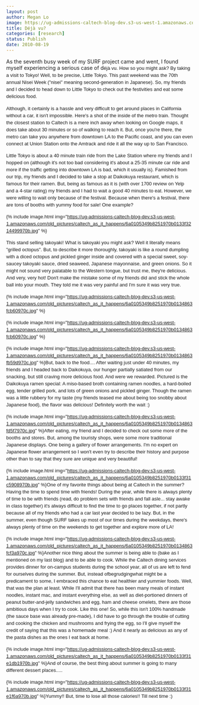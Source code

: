 ```yaml
---
layout: post
author: Megan Lo
image: https://ug-admissions-caltech-blog-dev.s3-us-west-1.amazonaws.com/old_pictures/caltech_as_it_happens/6a0105349b8251970b0134863fb11d970c.jpg
title: Déjà vu?
categories: [research]
status: Publish
date: 2010-08-19
---
```



As the seventh busy week of my SURF project came and went, I found myself experiencing a serious case of d<span style="font-family: sans-serif; font-size: 13px; line-height: 19px;">éjà vu. How so you might ask? By taking a visit to Tokyo! Well, to be precise, Little Tokyo. This past weekend was the 70th annual Nisei Week ("nisei" meaning second-generation in Japanese). So, my friends and I decided to head down to Little Tokyo to check out the festivities and eat some delicious food.

<span style="font-family: sans-serif; font-size: 13px; line-height: 19px;">

<span style="font-family: sans-serif; font-size: 13px; line-height: 19px;">Although, it certainly is a hassle and very difficult to get around places in California without a car, it isn't impossible. Here's a shot of the inside of the metro train. Thought the closest station to Caltech is a mere inch away when looking on Google maps, it does take about 30 minutes or so of walking to reach it. But, once you're there, the metro can take you anywhere from downtown LA to the Pacific coast, and you can even connect at Union Station onto the Amtrack and ride it all the way up to San Francisco.

<span style="font-family: sans-serif; font-size: 13px; line-height: 19px;"><span style="font-family: 'Trebuchet MS',Verdana,sans-serif; line-height: 15px; font-size: small;">
<p style="margin: 11px 0px;"><span style="font-family: sans-serif; font-size: 13px; line-height: 19px;">Little Tokyo is about a 40 minute train ride from the Lake Station where my friends and I hopped on (although it's not too bad considering it's about a 25-35 minute car ride and more if the traffic getting into downtown LA is bad, which it usually is). Famished from our trip, my friends and I decided to take a stop at Daikokuya restaurant, which is famous for their ramen. But, being as famous as it is (with over 1700 review on Yelp and a 4-star rating) my friends and I had to wait a good 40 minutes to eat. However, we were willing to wait only because of the festival. Because when there's a festival, there are tons of booths with yummy food for sale! One example?
<p style="margin: 11px 0px;"><font face="sans-serif"><span style="line-height: 19px;">


{% include image.html img="https://ug-admissions-caltech-blog-dev.s3-us-west-1.amazonaws.com/old_pictures/caltech_as_it_happens/6a0105349b8251970b0133f3214499970b.jpg" %}<p style="margin: 11px 0px;"><span style="font-family: sans-serif;"><span style="line-height: 19px;"><span style="font-family: sans-serif; line-height: 19px;">T<span style="font-family: sans-serif; line-height: 19px; font-size: 13px;">his stand selling takoyaki! What is takoyaki you might ask? Well it literally means "grilled octopus". But, to describe it more thoroughly, takoyaki is like a round dumpling with a diced octopus and pickled ginger inside and covered with a special sweet, soy-saucey takoyaki sauce, dried seaweed, Japanese mayonnaise, and green onions. So it might not sound very palatable to the Western tongue, but trust me, they're delicious. And very, very hot! Don't make the mistake some of my friends did and stick the whole ball into your mouth. They told me it was very painful and I'm sure it was very true.

<p style="margin: 11px 0px;"><span style="font-family: sans-serif; line-height: 19px; font-size: 13px;">


{% include image.html img="https://ug-admissions-caltech-blog-dev.s3-us-west-1.amazonaws.com/old_pictures/caltech_as_it_happens/6a0105349b8251970b0134863fcb60970c.jpg" %}

{% include image.html img="https://ug-admissions-caltech-blog-dev.s3-us-west-1.amazonaws.com/old_pictures/caltech_as_it_happens/6a0105349b8251970b0134863fcb60970c.jpg" %}
<span style="font-family: sans-serif; font-size: 13px; line-height: 19px;">


{% include image.html img="https://ug-admissions-caltech-blog-dev.s3-us-west-1.amazonaws.com/old_pictures/caltech_as_it_happens/6a0105349b8251970b0134863fb59d970c.jpg" %}But, back to the food.... After waiting just under 40 minutes, my friends and I headed back to Daikokuya, our hunger partially satiated from our snacking, but still craving more delicious food. And were we rewarded. Pictured is the Daikokuya ramen special: A miso-based broth containing ramen noodles, a hard-boiled egg, tender grilled pork, and lots of green onions and pickled ginger. Though the ramen was a little rubbery for my taste (my friends teased me about being too snobby about Japanese food), the flavor was delicious! Definitely worth the wait :)

{% include image.html img="https://ug-admissions-caltech-blog-dev.s3-us-west-1.amazonaws.com/old_pictures/caltech_as_it_happens/6a0105349b8251970b0134863fd5f7970c.jpg" %}After eating, my friend and I decided to check out some more of the booths and stores. But, among the touristy shops, were some more traditional Japanese displays. One being a gallery of flower arrangements. I'm no expert on Japanese flower arrangement so I won't even try to describe their history and purpose other than to say that they sure are unique and very beautiful!

{% include image.html img="https://ug-admissions-caltech-blog-dev.s3-us-west-1.amazonaws.com/old_pictures/caltech_as_it_happens/6a0105349b8251970b0133f31c5908970b.jpg" %}One of my favorite things about being at Caltech in the summer? Having the time to spend time with friends! During the year, while there is always plenty of time to be with friends (read, do problem sets with friends and fall asle... stay awake in class together) it's always difficult to find the time to go places together, if not partly because all of my friends who had a car last year decided to be lazy. But, in the summer, even though SURF takes up most of our times during the weekdays, there's always plenty of time on the weekends to get together and explore more of LA!

{% include image.html img="https://ug-admissions-caltech-blog-dev.s3-us-west-1.amazonaws.com/old_pictures/caltech_as_it_happens/6a0105349b8251970b0134863fcf3a970c.jpg" %}Another nice thing about the summer is being able to (bake as I mentioned on my last blog) and to be able to cook. While the Caltech dining services provides dinner for on-campus students during the school year, all of us are left to fend for ourselves during the summer. But, instead ofbegrudgingwhat might be a predicament to some, I embraced this chance to eat healthier and yummier foods. Well, that was the plan at least. While I'll admit that there has been many meals of instant noodles, instant mac, and instant everything else, as well as diet-portioned dinners of peanut butter-and-jelly sandwiches and egg, ham and cheese omelets, there are those ambitious days when I try to cook. Like this one! So, while this isn't 100% handmade (the sauce base was already pre-made), I did have to go through the trouble of cutting and cooking the chicken and mushrooms and frying the egg, so I'll give myself the credit of saying that this was a homemade meal :) And it nearly as delicious as any of the pasta dishes as the ones I eat back at home.


{% include image.html img="https://ug-admissions-caltech-blog-dev.s3-us-west-1.amazonaws.com/old_pictures/caltech_as_it_happens/6a0105349b8251970b0133f31e1db1970b.jpg" %}And of course, the best thing about summer is going to many different dessert places.....


{% include image.html img="https://ug-admissions-caltech-blog-dev.s3-us-west-1.amazonaws.com/old_pictures/caltech_as_it_happens/6a0105349b8251970b0133f31e1f6a970b.jpg" %}Yummy!!
But, time to lose all those calories!! Till next time :)

